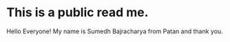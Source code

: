 # This is a public read me.
Hello Everyone!
My name is Sumedh Bajracharya from Patan and thank you.
